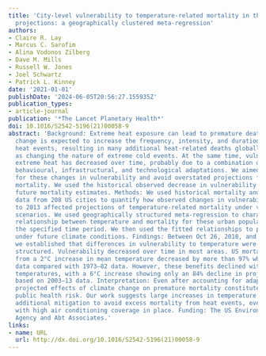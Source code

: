 ```yaml
---
title: 'City-level vulnerability to temperature-related mortality in the USA and future
  projections: a geographically clustered meta-regression'
authors:
- Claire R. Lay
- Marcus C. Sarofim
- Alina Vodonos Zilberg
- Dave M. Mills
- Russell W. Jones
- Joel Schwartz
- Patrick L. Kinney
date: '2021-01-01'
publishDate: '2024-06-05T20:56:27.155935Z'
publication_types:
- article-journal
publication: '*The Lancet Planetary Health*'
doi: 10.1016/S2542-5196(21)00058-9
abstract: 'Background: Extreme heat exposure can lead to premature death. Climate
  change is expected to increase the frequency, intensity, and duration of extreme
  heat events, resulting in many additional heat-related deaths globally, as well
  as changing the nature of extreme cold events. At the same time, vulnerability to
  extreme heat has decreased over time, probably due to a combination of physiological,
  behavioural, infrastructural, and technological adaptations. We aimed to account
  for these changes in vulnerability and avoid overstated projections for temperature-related
  mortality. We used the historical observed decrease in vulnerability to improve
  future mortality estimates. Methods: We used historical mortality and temperature
  data from 208 US cities to quantify how observed changes in vulnerability from 1973
  to 2013 affected projections of temperature-related mortality under various climate
  scenarios. We used geographically structured meta-regression to characterise the
  relationship between temperature and mortality for these urban populations over
  the specified time period. We then used the fitted relationships to project mortality
  under future climate conditions. Findings: Between Oct 26, 2018, and March 9, 2020,
  we established that differences in vulnerability to temperature were geographically
  structured. Vulnerability decreased over time in most areas. US mortalities projected
  from a 2°C increase in mean temperature decreased by more than 97% when using 2003–13
  data compared with 1973–82 data. However, these benefits declined with increasing
  temperatures, with a 6°C increase showing only an 84% decline in projected mortality
  based on 2003–13 data. Interpretation: Even after accounting for adaptation, the
  projected effects of climate change on premature mortality constitute a substantial
  public health risk. Our work suggests large increases in temperature will require
  additional mitigation to avoid excess mortality from heat events, even in areas
  with high air conditioning coverage in place. Funding: The US Environmental Protection
  Agency and Abt Associates.'
links:
- name: URL
  url: http://dx.doi.org/10.1016/S2542-5196(21)00058-9
---
```

